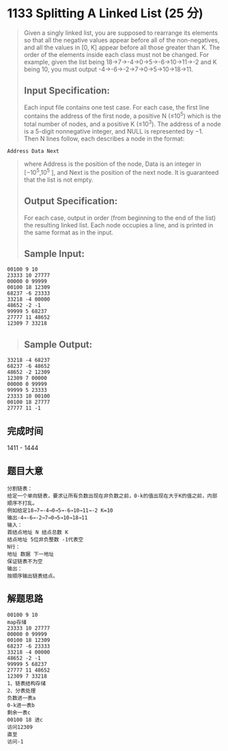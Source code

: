 # 1133 Splitting A Linked List (25 分)
> Given a singly linked list, you are supposed to rearrange its elements so that all the negative values appear before all of the non-negatives, and all the values in [0, K] appear before all those greater than K. The order of the elements inside each class must not be changed. For example, given the list being 18→7→-4→0→5→-6→10→11→-2 and K being 10, you must output -4→-6→-2→7→0→5→10→18→11.  
> ## Input Specification:  
> Each input file contains one test case. For each case, the first line contains the address of the first node, a positive N (≤10<sup>5</sup>) which is the total number of nodes, and a positive K (≤10<sup>3</sup>). The address of a node is a 5-digit nonnegative integer, and NULL is represented by −1.  
> Then N lines follow, each describes a node in the format:  
```
Address Data Next
```
> where Address is the position of the node, Data is an integer in [−10<sup>5</sup>,10<sup>5</sup> ], and Next is the position of the next node. It is guaranteed that the list is not empty.  
> ## Output Specification:  
> For each case, output in order (from beginning to the end of the list) the resulting linked list. Each node occupies a line, and is printed in the same format as in the input.  
> ## Sample Input:
```
00100 9 10
23333 10 27777
00000 0 99999
00100 18 12309
68237 -6 23333
33218 -4 00000
48652 -2 -1
99999 5 68237
27777 11 48652
12309 7 33218
```
> ## Sample Output:
```
33218 -4 68237
68237 -6 48652
48652 -2 12309
12309 7 00000
00000 0 99999
99999 5 23333
23333 10 00100
00100 18 27777
27777 11 -1
```
## 完成时间
1411 - 1444
## 题目大意
```
分割链表：
给定一个单向链表，要求让所有负数出现在非负数之前，0-k的值出现在大于K的值之前，内部顺序不打乱。
例如给定18→7→-4→0→5→-6→10→11→-2 K=10
输出-4→-6→-2→7→0→5→10→18→11
输入：
首结点地址 N 结点总数 K
结点地址 5位非负整数 -1代表空
N行：
地址 数据 下一地址
保证链表不为空
输出：
按顺序输出链表结点。
```
## 解题思路
```
00100 9 10
map存储
23333 10 27777
00000 0 99999
00100 18 12309
68237 -6 23333
33218 -4 00000
48652 -2 -1
99999 5 68237
27777 11 48652
12309 7 33218
1、链表结构存储
2、分表处理
负数进一表a
0-k进一表b
剩余一表c
00100 18 进c
访问12309
直至
访问-1
```
